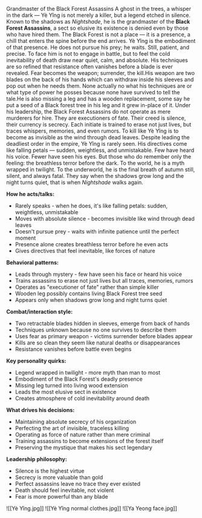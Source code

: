 
Grandmaster of the Black Forest Assassins
A ghost in the trees, a whisper in the dark — Yè Yǐng is not merely a killer, but a legend etched in silence. Known to the shadows as _Nightshade_, he is the grandmaster of the **Black Forest Assassins**, a sect so elusive its existence is denied even by those who have hired them. The Black Forest is not a place — it is a presence, a chill that enters the spine before the end arrives. Yè Yǐng is the embodiment of that presence. He does not pursue his prey; he waits. Still, patient, and precise. To face him is not to engage in battle, but to feel the cold inevitability of death draw near quiet, calm, and absolute. His techniques are so refined that resistance often vanishes before a blade is ever revealed. Fear becomes the weapon; surrender, the kill.His weapon are two blades on the back of his hands which can withdraw inside his sleeves and pop out when he needs them. None actually no what his techniques are or what type of power he posses because none have survived to tell the tale.He is also missing a leg and has a wooden replacement, some say he put a seed of a Black forest tree in his leg and it grew in-place of it. Under his leadership, the Black Forest Assassins do not operate as mere murderers for hire. They are executioners of fate. Their creed is silence, their currency is secrecy. Each initiate is trained to erase not just lives, but traces  whispers, memories, and even rumors. To kill like Yè Yǐng is to become as invisible as the wind through dead leaves. Despite leading the deadliest order in the empire, Yè Yǐng is rarely seen. His directives come like falling petals — sudden, weightless, and unmistakable. Few have heard his voice. Fewer have seen his eyes. But those who do remember only the feeling: the breathless terror before the dark. To the world, he is a myth wrapped in twilight. To the underworld, he is the final breath of autumn still, silent, and always fatal. They say when the shadows grow long and the night turns quiet, that is when _Nightshade_ walks again.

**How he acts/talks:**
- Rarely speaks - when he does, it's like falling petals: sudden, weightless, unmistakable
- Moves with absolute silence - becomes invisible like wind through dead leaves
- Doesn't pursue prey - waits with infinite patience until the perfect moment
- Presence alone creates breathless terror before he even acts
- Gives directives that feel inevitable, like forces of nature

**Behavioral patterns:**
- Leads through mystery - few have seen his face or heard his voice
- Trains assassins to erase not just lives but all traces, memories, rumors
- Operates as "executioner of fate" rather than simple killer
- Wooden leg possibly contains living Black Forest tree seed
- Appears only when shadows grow long and night turns quiet

**Combat/interaction style:**
- Two retractable blades hidden in sleeves, emerge from back of hands
- Techniques unknown because no one survives to describe them
- Uses fear as primary weapon - victims surrender before blades appear
- Kills are so clean they seem like natural deaths or disappearances
- Resistance vanishes before battle even begins

**Key personality quirks:**
- Legend wrapped in twilight - more myth than man to most
- Embodiment of the Black Forest's deadly presence
- Missing leg turned into living wood extension
- Leads the most elusive sect in existence
- Creates atmosphere of cold inevitability around death

**What drives his decisions:**
- Maintaining absolute secrecy of his organization
- Perfecting the art of invisible, traceless killing
- Operating as force of nature rather than mere criminal
- Training assassins to become extensions of the forest itself
- Preserving the mystique that makes his sect legendary

**Leadership philosophy:**
- Silence is the highest virtue
- Secrecy is more valuable than gold
- Perfect assassins leave no trace they ever existed
- Death should feel inevitable, not violent
- Fear is more powerful than any blade


![[Yè Yǐng.jpg]]
![[Yè Yǐng normal clothes.jpg]]
![[Ya Yeong face.jpg]]
